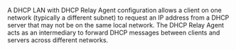 A DHCP LAN with DHCP Relay Agent configuration allows a client on one network (typically a different subnet) to request an IP address from a DHCP server that may not be on the same local network. The DHCP Relay Agent acts as an intermediary to forward DHCP messages between clients and servers across different networks.
